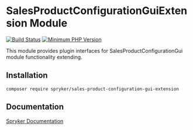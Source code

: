 # SalesProductConfigurationGuiExtension Module
[![Build Status](https://travis-ci.org/spryker/sales-product-configuration-gui-extension.svg)](https://travis-ci.org/spryker/sales-product-configuration-gui-extension)
[![Minimum PHP Version](https://img.shields.io/badge/php-%3E%3D%207.2-8892BF.svg)](https://php.net/)

This module provides plugin interfaces for SalesProductConfigurationGui module functionality extending.

## Installation

```
composer require spryker/sales-product-configuration-gui-extension
```

## Documentation

[Spryker Documentation](https://academy.spryker.com/developing_with_spryker/module_guide/modules.html)
